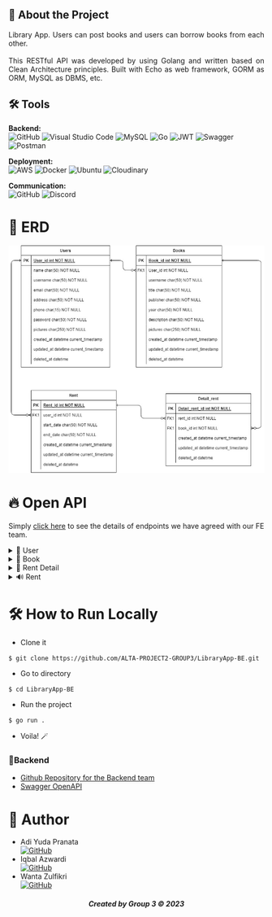 ## 📑 About the Project
<p align="justify">Library App. Users can post books and users can borrow books from each other.<br>
  <br>
This RESTful API was developed by using Golang and written based on Clean Architecture principles. Built with Echo as web framework, GORM as ORM, MySQL as DBMS, etc.
</p>

## 🛠 Tools
**Backend:** <br>
![GitHub](https://img.shields.io/badge/github-%23121011.svg?style=for-the-badge&logo=github&logoColor=white)
![Visual Studio Code](https://img.shields.io/badge/Visual%20Studio%20Code-0078d7.svg?style=for-the-badge&logo=visual-studio-code&logoColor=white)
![MySQL](https://img.shields.io/badge/mysql-%2300f.svg?style=for-the-badge&logo=mysql&logoColor=white)
![Go](https://img.shields.io/badge/go-%2300ADD8.svg?style=for-the-badge&logo=go&logoColor=white)
![JWT](https://img.shields.io/badge/JWT-black?style=for-the-badge&logo=JSON%20web%20tokens)
![Swagger](https://img.shields.io/badge/-Swagger-%23Clojure?style=for-the-badge&logo=swagger&logoColor=white)
![Postman](https://img.shields.io/badge/Postman-FF6C37?style=for-the-badge&logo=postman&logoColor=white)

**Deployment:** <br>
![AWS](https://img.shields.io/badge/AWS-%23FF9900.svg?style=for-the-badge&logo=amazon-aws&logoColor=white)
![Docker](https://img.shields.io/badge/docker-%230db7ed.svg?style=for-the-badge&logo=docker&logoColor=white)
![Ubuntu](https://img.shields.io/badge/Ubuntu-E95420?style=for-the-badge&logo=ubuntu&logoColor=white)
![Cloudinary](https://img.shields.io/badge/Cloudinary-F38020?style=for-the-badge&logo=Cloudflare&logoColor=white)

**Communication:**  
![GitHub](https://img.shields.io/badge/github%20Project-%23121011.svg?style=for-the-badge&logo=github&logoColor=white)
![Discord](https://img.shields.io/badge/Discord-%237289DA.svg?style=for-the-badge&logo=discord&logoColor=white)

# 🔗 ERD
<img src="ERD.jpg">

# 🔥 Open API

Simply [click here](https://app.swaggerhub.com/apis-docs/ADIYUDAPRANATA/LibraryApp/1.0.0#/) to see the details of endpoints we have agreed with our FE team.

<details>
  <summary>👶 User </summary>
  
| Method      | Endpoint            | Params      |q-Params            | JWT Token   | Function                                |
| ----------- | ------------------- | ----------- |--------------------| ----------- | --------------------------------------- |
| POST        | /register           | -           |-                   | NO          | Register a new Use                      |
| POST        | /login              | -           |-                   | NO          | Login to the system                     |
| GET         | /users              | -           |-                   | YES         | Show user profile                       |
| PUT         | /users              | -           |-                   | YES         | Update user profile                     |


  
</details>

<details>
  <summary>📑 Book</summary>
  
| Method      | Endpoint            | Params      | JWT Token   | Function                                |
| ----------- | ------------------- | ----------- | ----------- | --------------------------------------- |
| POST        | /books              | -           | YES         | Post a books                            |
| GET         | /books              | -           | NO          | Get All book                            |
| GET         | /books              | -           | YES         | Get MyBooks                             |
| PUT         | /books              | books_id    | YES         | Edit book                               |
| DELETE      | /books              | books_id    | YES         | Delete book                             |
| GET         | /books              | books_id    | NO          | Get books Detail                        |  

  </details>
     <details>
  <summary>📠 Rent Detail</summary>
  
| Method      | Endpoint            | Params      | JWT Token   | Function                                |
| ----------- | ------------------- | ----------- | ----------- | --------------------------------------- |
| POST        | /rentdetails        | -           | NO          | Make User Rent detail                   |
| GET         | /rentdetails        | rents_id    | NO          | Get User Rent detail                    |


  </details>
  <details>
   <summary>🔊 Rent</summary>
  
| Method      | Endpoint            | Params      | JWT Token   | Function                                |
| ----------- | ------------------- | ----------- | ----------- | --------------------------------------- |
| POST        | /rents              | -           | YES         | Make User Rent                          |
| GET         | /rents              | rents_id    | NO          | Get User Rent                           |
| GET         | /history            | -           | YES         | Get History Rent from User              |
| GET         | /bookrented         | -           | YES         | Get History Book Rented from User       |


  </details>
    
 

# 🛠️ How to Run Locally

- Clone it

```
$ git clone https://github.com/ALTA-PROJECT2-GROUP3/LibraryApp-BE.git
```

- Go to directory

```
$ cd LibraryApp-BE
```
- Run the project
```
$ go run .
```

- Voila! 🪄

### 🧰Backend

- [Github Repository for the Backend team](https://github.com/ALTA-PROJECT2-GROUP3/LibraryApp-BE)
- [Swagger OpenAPI](https://app.swaggerhub.com/apis-docs/ADIYUDAPRANATA/LibraryApp/1.0.0#/)


# 🤖 Author

-  Adi Yuda Pranata  <br>  [![GitHub](https://img.shields.io/badge/Findryan-%23121011.svg?style=for-the-badge&logo=github&logoColor=white)](https://github.com/Adiyuda123)
-  Iqbal Azwardi <br>  [![GitHub](https://img.shields.io/badge/Alif-%23121011.svg?style=for-the-badge&logo=github&logoColor=white)](https://github.com/Iqballazuardi)
-  Wanta Zulfikri <br>  [![GitHub](https://img.shields.io/badge/Alif-%23121011.svg?style=for-the-badge&logo=github&logoColor=white)](https://github.com/wanta-zulfikri)



<h5>
<p align="center">Created by Group 3 ©️ 2023</p>
</h5>
